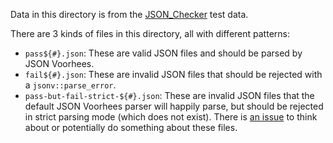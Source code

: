 Data in this directory is from the [JSON_Checker](http://json.org/JSON_checker/) test data.

There are 3 kinds of files in this directory, all with different patterns:

 - `pass${#}.json`: These are valid JSON files and should be parsed by JSON Voorhees.
 - `fail${#}.json`: These are invalid JSON files that should be rejected with a `jsonv::parse_error`.
 - `pass-but-fail-strict-${#}.json`: These are invalid JSON files that the default JSON Voorhees parser will happily
   parse, but should be rejected in strict parsing mode (which does not exist).
   There is [an issue](https://github.com/tgockel/json-voorhees/issues/16) to think about or potentially do something
   about these files.
